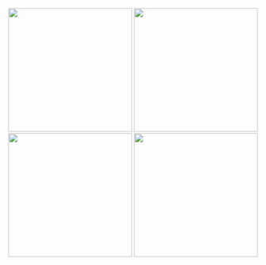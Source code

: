 

<img src="https://github.com/Iamgauravkanani/tamango_food_app_flutter/assets/128220245/a448e929-7c49-4e89-96af-587911869331" width=250px>
<img src="https://github.com/Iamgauravkanani/tamango_food_app_flutter/assets/128220245/a9dee3a2-c99f-44d9-a4a3-8f51ff479458" width=250px>
<img src="https://github.com/Iamgauravkanani/tamango_food_app_flutter/assets/128220245/e1484e88-6789-4092-83da-8afeddaf40fa" width=250px>
<img src="https://github.com/Iamgauravkanani/tamango_food_app_flutter/assets/128220245/1916cffb-0ae9-44a1-a3c8-8e1244b810f3" width=250px>

